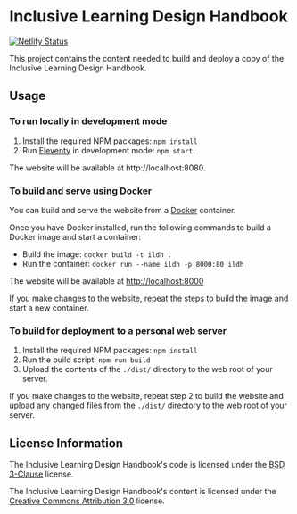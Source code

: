 # Inclusive Learning Design Handbook

[![Netlify Status](https://api.netlify.com/api/v1/badges/45b40684-190c-4339-bde5-bd7ab28142e6/deploy-status)](https://app.netlify.com/sites/floe-handbook/deploys)

This project contains the content needed to build and deploy a copy of the Inclusive Learning Design Handbook.

## Usage

### To run locally in development mode

1. Install the required NPM packages: `npm install`
2. Run [Eleventy](http://11ty.dev) in development mode: `npm start`.

The website will be available at http://localhost:8080.

### To build and serve using Docker

You can build and serve the website from a [Docker](https://docs.docker.com/get-docker) container.

Once you have Docker installed, run the following commands to build a Docker image and start a container:

* Build the image: `docker build -t ildh .`
* Run the container: `docker run --name ildh -p 8000:80 ildh`

The website will be available at [http://localhost:8000](http://localhost:8000)

If you make changes to the website, repeat the steps to build the image and start a new container.

### To build for deployment to a personal web server

1. Install the required NPM packages: `npm install`
2. Run the build script: `npm run build`
3. Upload the contents of the `./dist/` directory to the web root of your server.

If you make changes to the website, repeat step 2 to build the website and upload any changed files from the `./dist/` directory to the web root of your server.

## License Information

The Inclusive Learning Design Handbook's code is licensed under the [BSD 3-Clause](https://raw.githubusercontent.com/fluid-project/docs-inclusive-learning/blob/main/LICENSE.md) license.

The Inclusive Learning Design Handbook's content is licensed under the [Creative Commons Attribution 3.0](http://creativecommons.org/licenses/by/3.0/) license.
